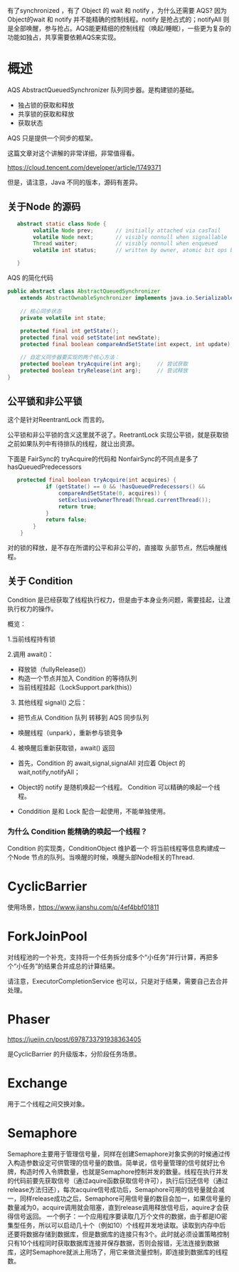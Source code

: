 

有了synchronized ，有了 Object 的 wait 和 notify ，为什么还需要 AQS? 因为 Object的wait 和 notify 并不能精确的控制线程。notify 是抢占式的；notifyAll 则是全部唤醒，参与抢占。AQS能更精细的控制线程（唤起/睡眠），一些更为复杂的功能如独占，共享需要依赖AQS来实现。

# 概述

AQS  AbstractQueuedSynchronizer  队列同步器。是构建锁的基础。

- 独占锁的获取和释放
- 共享锁的获取和释放
- 获取状态

AQS 只是提供一个同步的框架。


这篇文章对这个讲解的非常详细，非常值得看。

https://cloud.tencent.com/developer/article/1749371


但是，请注意，Java 不同的版本，源码有差异。

## 关于Node 的源码

```java 
   abstract static class Node {
        volatile Node prev;       // initially attached via casTail
        volatile Node next;       // visibly nonnull when signallable
        Thread waiter;            // visibly nonnull when enqueued
        volatile int status;      // written by owner, atomic bit ops by others

   }
```

AQS 的简化代码
```java 
public abstract class AbstractQueuedSynchronizer
    extends AbstractOwnableSynchronizer implements java.io.Serializable {
    
    // 核心同步状态
    private volatile int state;
    
    protected final int getState();
    protected final void setState(int newState);
    protected final boolean compareAndSetState(int expect, int update);

    // 自定义同步器要实现的两个核心方法：
    protected boolean tryAcquire(int arg);     // 尝试获取
    protected boolean tryRelease(int arg);     // 尝试释放
}

```


## 公平锁和非公平锁

这个是针对ReentrantLock 而言的。

公平锁和非公平锁的含义这里就不说了。ReetrantLock 实现公平锁，就是获取锁之前如果队列中有待排队的线程，就让出资源。

下面是 FairSync的 tryAcquire的代码和 NonfairSync的不同点是多了 hasQueuedPredecessors

```java 
   protected final boolean tryAcquire(int acquires) {
            if (getState() == 0 && !hasQueuedPredecessors() &&
                compareAndSetState(0, acquires)) {
                setExclusiveOwnerThread(Thread.currentThread());
                return true;
            }
            return false;
        }
    }

```

对的锁的释放，是不存在所谓的公平和非公平的，直接取 头部节点，然后唤醒线程。

## 关于 Condition 
Condition 是已经获取了线程执行权力，但是由于本身业务问题，需要挂起，让渡执行权力的操作。

概览：

1.当前线程持有锁

2.调用 await()：

- 释放锁（fullyRelease()）
- 构造一个节点并加入 Condition 的等待队列
- 当前线程挂起（LockSupport.park(this)）

3. 其他线程 signal() 之后：

- 把节点从 Condition 队列 转移到 AQS 同步队列

- 唤醒线程（unpark），重新参与锁竞争

4. 被唤醒后重新获取锁，await() 返回



- 首先，Condition 的 await,signal,signalAll 对应着 Object 的 wait,notify,notifyAll；
- Object的 notify 是随机唤起一个线程。 Condition 可以精确的唤起一个线程。

- Conddition 是和 Lock 配合一起使用，不能单独使用。



### 为什么 Condition 能精确的唤起一个线程？


Condition 的实现类，ConditionObject 维护着一个 将当前线程等信息构建成一个Node 节点的队列。当唤醒的时候，唤醒头部Node相关的Thread.


# CyclicBarrier


使用场景，https://www.jianshu.com/p/4ef4bbf01811

# ForkJoinPool

对线程池的一个补充，支持将一个任务拆分成多个“小任务”并行计算，再把多个“小任务”的结果合并成总的计算结果。

请注意，ExecutorCompletionService 也可以，只是对于结果，需要自己去合并处理。

# Phaser
https://juejin.cn/post/6978733791938363405

是CyclicBarrier 的升级版本，分阶段任务场景。

# Exchange 

用于二个线程之间交换对象。


# Semaphore

Semaphore主要用于管理信号量，同样在创建Semaphore对象实例的时候通过传入构造参数设定可供管理的信号量的数值。简单说，信号量管理的信号就好比令牌，构造时传入令牌数量，也就是Semaphore控制并发的数量。线程在执行并发的代码前要先获取信号（通过aquire函数获取信号许可），执行后归还信号（通过release方法归还），每次acquire信号成功后，Semaphore可用的信号量就会减一，同样release成功之后，Semaphore可用信号量的数目会加一，如果信号量的数量减为0，acquire调用就会阻塞，直到release调用释放信号后，aquire才会获得信号返回。
一个例子：一个应用程序要读取几万个文件的数据，由于都是IO密集型任务，所以可以启动几十个（例如10）个线程并发地读取。读取到内存中后还要将数据存储到数据库，但是数据库的连接只有3个。此时就必须设置策略控制只有10个线程同时获取数据库连接并保存数据，否则会报错，无法连接到数据库，这时Semaphore就派上用场了，用它来做流量控制，即连接到数据库的线程数。






